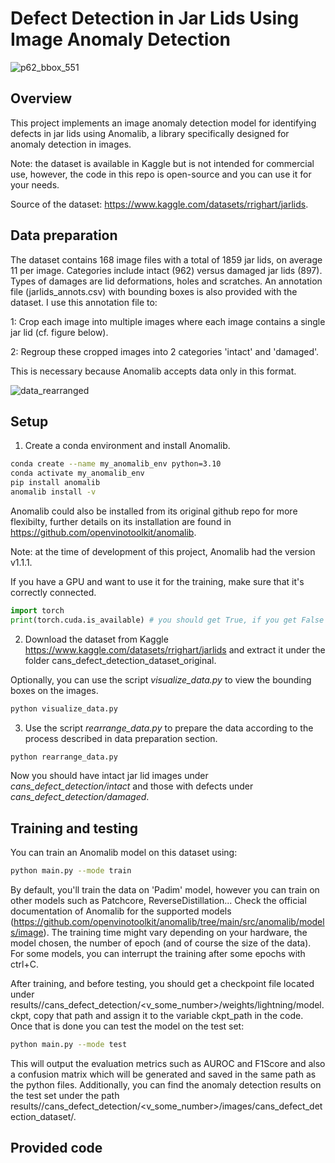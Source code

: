 # Defect Detection in Jar Lids Using Image Anomaly Detection
![p62_bbox_551](https://github.com/user-attachments/assets/0907cd8e-2b34-48a7-873f-9ef817928344)

## Overview
This project implements an image anomaly detection model for identifying defects in jar lids using Anomalib, a library specifically designed for anomaly detection in images. 

Note: the dataset is available in Kaggle but is not intended for commercial use, however, the code in this repo is open-source and you can use it for your needs.

Source of the dataset: https://www.kaggle.com/datasets/rrighart/jarlids.

## Data preparation
The dataset contains 168 image files with a total of 1859 jar lids, on average 11 per image. Categories include intact (962) versus damaged jar lids (897). 
Types of damages are lid deformations, holes and scratches. An annotation file (jarlids_annots.csv) with bounding boxes is also provided with the dataset.
I use this annotation file to:

1: Crop each image into multiple images where each image contains a single jar lid (cf. figure below).

2: Regroup these cropped images into 2 categories 'intact' and 'damaged'.

This is necessary because Anomalib accepts data only in this format.

![data_rearranged](https://github.com/user-attachments/assets/c9c4e11e-6d98-40c1-9bbd-55825a0b5f7a)

## Setup 
1. Create a conda environment and install Anomalib.
```bash
conda create --name my_anomalib_env python=3.10
conda activate my_anomalib_env
pip install anomalib
anomalib install -v
```
Anomalib could also be installed from its original github repo for more flexibilty, further details on its installation are found in https://github.com/openvinotoolkit/anomalib.

Note: at the time of development of this project, Anomalib had the version v1.1.1.

If you have a GPU and want to use it for the training, make sure that it's correctly connected.

```python
import torch
print(torch.cuda.is_available) # you should get True, if you get False then reinstall a compatible torch version.
```

2. Download the dataset from Kaggle https://www.kaggle.com/datasets/rrighart/jarlids and extract it under the folder cans_defect_detection_dataset_original.

Optionally, you can use the script *visualize_data.py* to view the bounding boxes on the images.
```bash
python visualize_data.py
```

3. Use the script *rearrange_data.py* to prepare the data according to the process described in data preparation section.
```bash
python rearrange_data.py
```
Now you should have intact jar lid images under *cans_defect_detection/intact* and those with defects under *cans_defect_detection/damaged*.

## Training and testing
You can train an Anomalib model on this dataset using:
```bash
python main.py --mode train
```
By default, you'll train the data on 'Padim' model, however you can train on other models such as Patchcore, ReverseDistillation... Check the official documentation of Anomalib for the supported models (https://github.com/openvinotoolkit/anomalib/tree/main/src/anomalib/models/image). The training time might vary depending on your hardware, the model chosen, the number of epoch (and of course the size of the data). For some models, you can interrupt the training after some epochs with ctrl+C. 

After training, and before testing, you should get a checkpoint file located under results/<model name>/cans_defect_detection/<v_some_number>/weights/lightning/model.ckpt, copy that path and assign it to the variable ckpt_path in the code. Once that is done you can test the model on the test set:
```bash
python main.py --mode test
```
This will output the evaluation metrics such as AUROC and F1Score and also a confusion matrix which will be generated and saved in the same path as the python files. Additionally, you can find the anomaly detection results on the test set under the path results/<model name>/cans_defect_detection/<v_some_number>/images/cans_defect_detection_dataset/.











## Provided code

